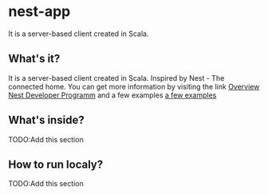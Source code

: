 # nest-app
It is a server-based client created in Scala.

## What's it?
It is a server-based client created in Scala. Inspired by Nest - The connected home.
You can get more information by visiting the link [Overview Nest Developer Programm](https://developer.nest.com/)
and a few examples [a few examples](https://developer.nest.com/documentation/cloud/sample-code)

## What's inside?
TODO:Add this section

## How to run localy?
TODO:Add this section
